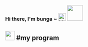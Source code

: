 ### Hi there, I'm bunga ~ <img src="https://user-images.githubusercontent.com/1303154/88677602-1635ba80-d120-11ea-84d8-d263ba5fc3c0.gif" width="24px" alt="hi"> <img src="https://media.giphy.com/media/mGcNjsfWAjY5AEZNw6/giphy.gif" width="50">
 <h2> <img src="https://emojis.slackmojis.com/emojis/images/1588315024/8823/hyperkitty.gif?1588315024" width="30" /> #my program

